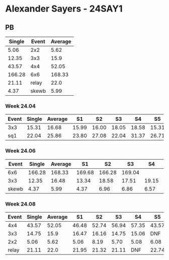 # Alexander Sayers - 24SAY1

## PB
|Single|Event|Average|
|----|----|----|
|5.06|2x2|5.62|
|12.35|3x3|15.9|
|43.57|4x4|52.05|
|166.28|6x6|168.33|
|21.11|relay|22.0|
|4.37|skewb|5.99|
### Week 24.04
|Event|Single|Average|S1|S2|S3|S4|S5|
|-----|-------|------|--|--|--|--|--|
|3x3|15.31|16.68|15.99|16.00|18.05|18.58|15.31|
|sq1|22.04|25.86|23.80|27.08|22.04|31.37|26.71|
### Week 24.06
|Event|Single|Average|S1|S2|S3|S4|S5|
|-----|-------|------|--|--|--|--|--|
|6x6|166.28|168.33|169.68|166.28|169.04| | |
|3x3|12.35|16.48|13.34|18.58|17.51|19.15|12.35|
|skewb|4.37|5.99|4.37|6.96|6.86|6.57|4.55|
### Week 24.08
|Event|Single|Average|S1|S2|S3|S4|S5|
|-----|-------|------|--|--|--|--|--|
|4x4|43.57|52.05|46.48|52.74|56.94|57.35|43.57|
|3x3|14.75|15.9|16.47|16.16|14.75|15.06|DNF|
|2x2|5.06|5.62|5.06|8.19|5.70|5.08|6.08|
|relay|21.11|22.0|21.95|21.32|21.11|DNF|22.74|
